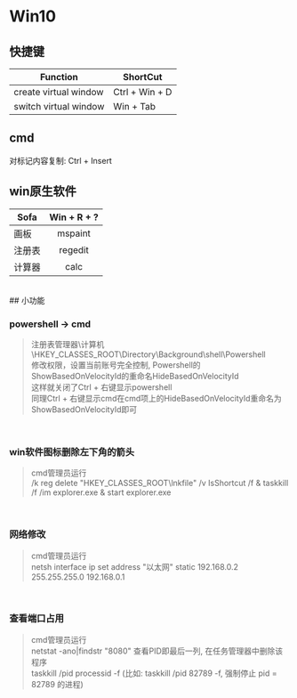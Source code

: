 # Win10

## 快捷键

Function|ShortCut|
---|---
create virtual window |   Ctrl + Win + D
switch virtual window |   Win + Tab


## cmd

对标记内容复制: Ctrl + Insert

## win原生软件
|Sofa|Win + R + ?|
|---|:---:|
画板 |  mspaint
注册表 | regedit
计算器 | calc

<br />
## 小功能

### powershell -> cmd

>注册表管理器\计算机\HKEY_CLASSES_ROOT\Directory\Background\shell\Powershell  
>修改权限，设置当前账号完全控制, Powershell的ShowBasedOnVelocityId的重命名HideBasedOnVelocityId  
>这样就关闭了Ctrl + 右键显示powershell  
>同理Ctrl + 右键显示cmd在cmd项上的HideBasedOnVelocityId重命名为ShowBasedOnVelocityId即可  

<br />

### win软件图标删除左下角的箭头

> cmd管理员运行  
> /k reg delete "HKEY_CLASSES_ROOT\lnkfile" /v IsShortcut /f & taskkill /f /im explorer.exe & start explorer.exe

<br />

### 网络修改
> cmd管理员运行  
> netsh interface ip set address "以太网" static 192.168.0.2 255.255.255.0 192.168.0.1

<br />

### 查看端口占用

> cmd管理员运行  
> netstat -ano|findstr "8080" 查看PID即最后一列, 在任务管理器中删除该程序  
> taskkill /pid processid -f (比如: taskkill /pid 82789 -f, 强制停止 pid = 82789 的进程)
